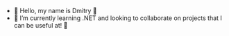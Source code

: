 - 👋 Hello, my name is Dmitry 👋
- 🌱 I’m currently learning .NET and looking to collaborate on projects that I can be useful at! 🌱

<!---
holyhamster/holyhamster is a ✨ special ✨ repository because its `README.md` (this file) appears on your GitHub profile.
You can click the Preview link to take a look at your changes.
--->
